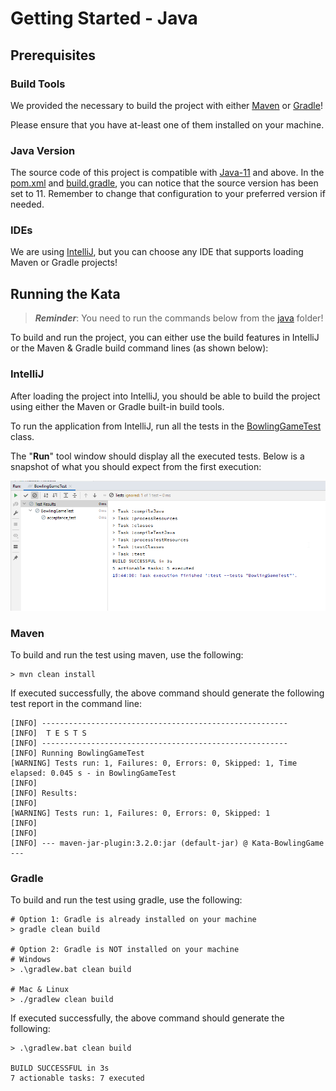 # Getting Started - Java

## Prerequisites

### Build Tools

We provided the necessary to build the project with either [Maven](https://maven.apache.org/)
or [Gradle](https://gradle.org/)!

Please ensure that you have at-least one of them installed on your machine.

### Java Version
The source code of this project is compatible with [Java-11](https://www.oracle.com/java/technologies/javase-downloads.html#JDK11) and above.
In the [pom.xml](pom.xml) and [build.gradle](build.gradle), you can notice that the source version
has been set to 11. Remember to change that configuration to your preferred version if needed.

### IDEs
We are using [IntelliJ](https://www.jetbrains.com/idea/), but you can choose any IDE that
supports loading Maven or Gradle projects!

## Running the Kata

> ***Reminder***:  You need to run the commands below from the [java](.) folder!

To build and run the project, you can either use the build features in IntelliJ
or the Maven & Gradle build command lines (as shown below):

### IntelliJ

After loading the project into IntelliJ, you should be able to build the project
using either the Maven or Gradle built-in build tools.

To run the application from IntelliJ, run all the tests in the [BowlingGameTest](src/test/java/BowlingGameTest.java) 
class. 

The "**Run**" tool window should display all the executed tests.
Below is a snapshot of what you should expect from the first execution:

![Bowling Game_Java_Tests](../images/BowlingGame-Java-Tests.png)

### Maven
To build and run the test using maven, use the following: 
```shell
> mvn clean install 
```

If executed successfully, the above command should generate the following test report in the command line:
```shell
[INFO] -------------------------------------------------------
[INFO]  T E S T S
[INFO] -------------------------------------------------------
[INFO] Running BowlingGameTest
[WARNING] Tests run: 1, Failures: 0, Errors: 0, Skipped: 1, Time elapsed: 0.045 s - in BowlingGameTest
[INFO]
[INFO] Results:
[INFO]
[WARNING] Tests run: 1, Failures: 0, Errors: 0, Skipped: 1
[INFO]
[INFO]
[INFO] --- maven-jar-plugin:3.2.0:jar (default-jar) @ Kata-BowlingGame ---
```

### Gradle
To build and run the test using gradle, use the following:
```shell
# Option 1: Gradle is already installed on your machine 
> gradle clean build 

# Option 2: Gradle is NOT installed on your machine
# Windows  
> .\gradlew.bat clean build

# Mac & Linux
> ./gradlew clean build
```

If executed successfully, the above command should generate the following:
```shell
> .\gradlew.bat clean build

BUILD SUCCESSFUL in 3s
7 actionable tasks: 7 executed
```